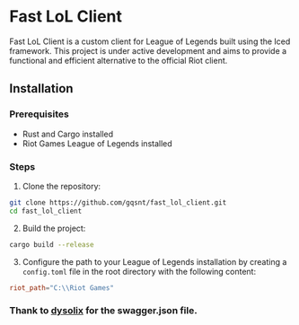 # Fast LoL Client

Fast LoL Client is a custom client for League of Legends built using the Iced framework. This project is under active development and aims to provide a functional and efficient alternative to the official Riot client.


## Installation

### Prerequisites

- Rust and Cargo installed
- Riot Games League of Legends installed

### Steps

1. Clone the repository:

```bash
git clone https://github.com/gqsnt/fast_lol_client.git
cd fast_lol_client
```

2. Build the project:

```bash
cargo build --release
```

3. Configure the path to your League of Legends installation by creating a `config.toml` file in the root directory with the following content:

```toml
riot_path="C:\\Riot Games"
```

### Thank to [dysolix](https://github.com/dysolix) for the swagger.json file.

